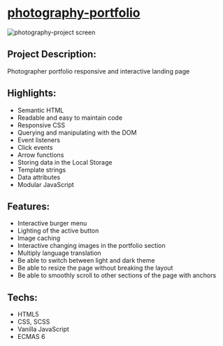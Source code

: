 # [photography-portfolio](https://aliaksei-siniauski.github.io/photography-portfolio/)

![photography-project screen](https://user-images.githubusercontent.com/92273438/190915601-9cd16dcc-459a-4781-a581-62d9711b448e.png)


## Project Description:
Photographer portfolio responsive and interactive landing page

## Highlights:
- Semantic HTML
- Readable and easy to maintain code
- Responsive CSS
- Querying and manipulating with the DOM
- Event listeners
- Click events
- Arrow functions 
- Storing data in the Local Storage
- Template strings
- Data attributes
- Modular JavaScript

## Features: 
- Interactive burger menu
- Lighting of the active button
- Image caching
- Interactive changing images in the portfolio section
- Multiply language translation
- Be able to switch between light and dark theme
- Be able to resize the page without breaking the layout
- Be able to smoothly scroll to other sections of the page with anchors


## Techs:
 * HTML5
 * CSS, SCSS
 * Vanilla JavaScript
 * ECMAS 6

